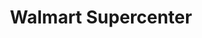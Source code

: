 ---
title: "Walmart Supercenter"
url: /bryan/walmart-supercenter-north-harvey-mitchell-parkway/
shop: Supermarkt
---